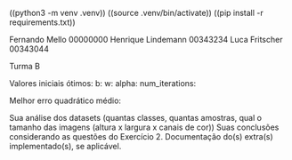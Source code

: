 
((python3 -m venv .venv))
((source .venv/bin/activate))
((pip install -r requirements.txt))



Fernando Mello
00000000
Henrique Lindemann
00343234
Luca Fritscher
00343044

Turma B

Valores iniciais ótimos:
b:
w:
alpha:
num_iterations:

Melhor erro quadrático médio:

Sua análise dos datasets (quantas classes, quantas amostras, qual o tamanho das imagens (altura x largura x canais de cor))
Suas conclusões considerando as questões do Exercício 2.
Documentação do(s) extra(s) implementado(s), se aplicável.